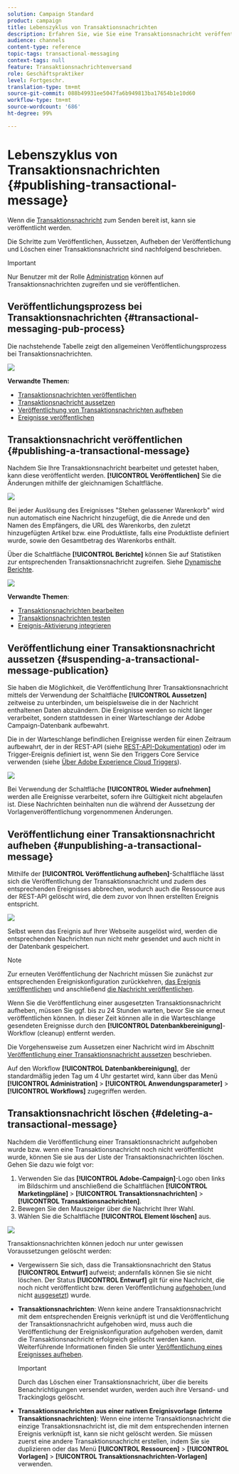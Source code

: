 ```yaml
---
solution: Campaign Standard
product: campaign
title: Lebenszyklus von Transaktionsnachrichten
description: Erfahren Sie, wie Sie eine Transaktionsnachricht veröffentlichen, unterbrechen, ihre Veröffentlichung aufheben und sie löschen.
audience: channels
content-type: reference
topic-tags: transactional-messaging
context-tags: null
feature: Transaktionsnachrichtenversand
role: Geschäftspraktiker
level: Fortgeschr.
translation-type: tm+mt
source-git-commit: 088b49931ee5047fa6b949813ba17654b1e10d60
workflow-type: tm+mt
source-wordcount: '686'
ht-degree: 99%

---
```



# Lebenszyklus von Transaktionsnachrichten {#publishing-transactional-message}

Wenn die [Transaktionsnachricht](../../channels/using/editing-transactional-message.md) zum Senden bereit ist, kann sie veröffentlicht werden.

Die Schritte zum Veröffentlichen, Aussetzen, Aufheben der Veröffentlichung und Löschen einer Transaktionsnachricht sind nachfolgend beschrieben.

>[!IMPORTANT]
>
>Nur Benutzer mit der Rolle [Administration](../../administration/using/users-management.md#functional-administrators) können auf Transaktionsnachrichten zugreifen und sie veröffentlichen.

## Veröffentlichungsprozess bei Transaktionsnachrichten {#transactional-messaging-pub-process}

Die nachstehende Tabelle zeigt den allgemeinen Veröffentlichungsprozess bei Transaktionsnachrichten.

![](assets/message-center_pub-process.png)

**Verwandte Themen:**
* [Transaktionsnachrichten veröffentlichen](#publishing-a-transactional-message)
* [Transaktionsnachricht aussetzen](#suspending-a-transactional-message-publication)
* [Veröffentlichung von Transaktionsnachrichten aufheben](#unpublishing-a-transactional-message)
* [Ereignisse veröffentlichen](../../channels/using/publishing-transactional-event.md)

<!--## Testing a transactional message {#testing-a-transactional-message}

You first need to create a specific test profile that will allow you to properly check the transactional message.

### Defining a specific test profile {#defining-specific-test-profile}

Define a test profile that will be linked to your event, which will allow you to preview your message and send a relevant proof.

1. From the transactional message dashboard, click the **[!UICONTROL Create test profile]** button.

   ![](assets/message-center_test-profile.png)

1. Specify the information to send in JSON format in the **[!UICONTROL Event data used for personalization]** section. This is the content that will be used when previewing the message and when the test profile receives the proof.

   ![](assets/message-center_event-data.png)

   >[!NOTE]
   >
   >You can also enter the information relating to the profile table. See [Enriching the event](../../channels/using/configuring-transactional-event.md#enriching-the-transactional-message-content) and [Personalizing a transactional message](../../channels/using/editing-transactional-message.md#personalizing-a-transactional-message).

1. Once created, the test profile will be pre-specified in the transactional message. Click the **[!UICONTROL Test profiles]** block of the message to check the target of your proof.

   ![](assets/message-center_5.png)

You can also create a new test profile or use one that already exists in the **[!UICONTROL Test profiles]** menu. To do this:

1. Click the **[!UICONTROL Adobe Campaign]** logo, in the top left corner, then select **[!UICONTROL Profiles & audiences]** > **[!UICONTROL Test profiles]**.
1. In the **[!UICONTROL Event]** section, select the event that you have just created. In this example, select "Cart abandonment (EVTcartAbandonment)".
1. Specify the information to send in JSON format in the **[!UICONTROL Event data]** text box.

   ![](assets/message-center_3.png)

1. Save your changes.
1. Access the message that you created and select the updated test profile.

**Related topics:**

* [Managing test profiles](../../audiences/using/managing-test-profiles.md)
* [Creating audiences](../../audiences/using/creating-audiences.md)

### Sending the proof {#sending-proof}

Once you have created one or more specific test profiles and saved your transactional message, you can send a proof to test it.

![](assets/message-center_10.png)

The steps for sending a proof are detailed in the [Sending proofs](../../sending/using/sending-proofs.md) section.-->

## Transaktionsnachricht veröffentlichen  {#publishing-a-transactional-message}

Nachdem Sie Ihre Transaktionsnachricht bearbeitet und getestet haben, kann diese veröffentlicht werden. **[!UICONTROL Veröffentlichen]** Sie die Änderungen mithilfe der gleichnamigen Schaltfläche.

![](assets/message-center_12.png)

Bei jeder Auslösung des Ereignisses &quot;Stehen gelassener Warenkorb&quot; wird nun automatisch eine Nachricht hinzugefügt, die die Anrede und den Namen des Empfängers, die URL des Warenkorbs, den zuletzt hinzugefügten Artikel bzw. eine Produktliste, falls eine Produktliste definiert wurde, sowie den Gesamtbetrag des Warenkorbs enthält.

Über die Schaltfläche **[!UICONTROL Berichte]** können Sie auf Statistiken zur entsprechenden Transaktionsnachricht zugreifen. Siehe [Dynamische Berichte](../../reporting/using/about-dynamic-reports.md).

![](assets/message-center_13.png)

**Verwandte Themen**:
* [Transaktionsnachrichten bearbeiten](../../channels/using/editing-transactional-message.md)
* [Transaktionsnachrichten testen](../../channels/using/testing-transactional-message.md)
* [Ereignis-Aktivierung integrieren](../../channels/using/getting-started-with-transactional-msg.md#integrate-event-trigger)

## Veröffentlichung einer Transaktionsnachricht aussetzen              {#suspending-a-transactional-message-publication}

Sie haben die Möglichkeit, die Veröffentlichung Ihrer Transaktionsnachricht mittels der Verwendung der Schaltfläche **[!UICONTROL Aussetzen]** zeitweise zu unterbinden, um beispielsweise die in der Nachricht enthaltenen Daten abzuändern. Die Ereignisse werden so nicht länger verarbeitet, sondern stattdessen in einer Warteschlange der Adobe Campaign-Datenbank aufbewahrt.

Die in der Warteschlange befindlichen Ereignisse werden für einen Zeitraum aufbewahrt, der in der REST-API (siehe [REST-API-Dokumentation](../../api/using/managing-transactional-messages.md)) oder im Trigger-Ereignis definiert ist, wenn Sie den Triggers Core Service verwenden (siehe [Über Adobe Experience Cloud Triggers](../../integrating/using/about-adobe-experience-cloud-triggers.md)).

![](assets/message-center_pause.png)

Bei Verwendung der Schaltfläche **[!UICONTROL Wieder aufnehmen]** werden alle Ereignisse verarbeitet, sofern ihre Gültigkeit nicht abgelaufen ist. Diese Nachrichten beinhalten nun die während der Aussetzung der Vorlagenveröffentlichung vorgenommenen Änderungen.

## Veröffentlichung einer Transaktionsnachricht aufheben   {#unpublishing-a-transactional-message}

Mithilfe der **[!UICONTROL Veröffentlichung aufheben]**-Schaltfläche lässt sich die Veröffentlichung der Transaktionsnachricht und zudem des entsprechenden Ereignisses abbrechen, wodurch auch die Ressource aus der REST-API gelöscht wird, die dem zuvor von Ihnen erstellten Ereignis entspricht.

![](assets/message-center_unpublish-template.png)

Selbst wenn das Ereignis auf Ihrer Webseite ausgelöst wird, werden die entsprechenden Nachrichten nun nicht mehr gesendet und auch nicht in der Datenbank gespeichert.

>[!NOTE]
>
>Zur erneuten Veröffentlichung der Nachricht müssen Sie zunächst zur entsprechenden Ereigniskonfiguration zurückkehren, [das Ereignis veröffentlichen](../../channels/using/publishing-transactional-event.md) und anschließend [die Nachricht veröffentlichen](#publishing-a-transactional-message).

Wenn Sie die Veröffentlichung einer ausgesetzten Transaktionsnachricht aufheben, müssen Sie ggf. bis zu 24 Stunden warten, bevor Sie sie erneut veröffentlichen können. In dieser Zeit können alle in die Warteschlange gesendeten Ereignisse durch den **[!UICONTROL Datenbankbereinigung]**-Workflow (cleanup) entfernt werden.

Die Vorgehensweise zum Aussetzen einer Nachricht wird im Abschnitt [Veröffentlichung einer Transaktionsnachricht aussetzen](#suspending-a-transactional-message-publication) beschrieben.

Auf den Workflow **[!UICONTROL Datenbankbereinigung]**, der standardmäßig jeden Tag um 4 Uhr gestartet wird, kann über das Menü **[!UICONTROL Administration]** > **[!UICONTROL Anwendungsparameter]** > **[!UICONTROL Workflows]** zugegriffen werden.

## Transaktionsnachricht löschen {#deleting-a-transactional-message}

Nachdem die Veröffentlichung einer Transaktionsnachricht aufgehoben wurde bzw. wenn eine Transaktionsnachricht noch nicht veröffentlicht wurde, können Sie sie aus der Liste der Transaktionsnachrichten löschen. Gehen Sie dazu wie folgt vor:

1. Verwenden Sie das **[!UICONTROL Adobe-Campaign]**-Logo oben links im Bildschirm und anschließend die Schaltflächen **[!UICONTROL Marketingpläne]** > **[!UICONTROL Transaktionsnachrichten]** > **[!UICONTROL Transaktionsnachrichten]**.
1. Bewegen Sie den Mauszeiger über die Nachricht Ihrer Wahl.
1. Wählen Sie die Schaltfläche **[!UICONTROL Element löschen]** aus.

![](assets/message-center_delete-template.png)

Transaktionsnachrichten können jedoch nur unter gewissen Voraussetzungen gelöscht werden:

* Vergewissern Sie sich, dass die Transaktionsnachricht den Status **[!UICONTROL Entwurf]** aufweist; andernfalls können Sie sie nicht löschen. Der Status **[!UICONTROL Entwurf]** gilt für eine Nachricht, die noch nicht veröffentlicht bzw. deren Veröffentlichung [aufgehoben ](#unpublishing-a-transactional-message) (und nicht [ausgesetzt](#suspending-a-transactional-message-publication)) wurde.

* **Transaktionsnachrichten**: Wenn keine andere Transaktionsnachricht mit dem entsprechenden Ereignis verknüpft ist und die Veröffentlichung der Transaktionsnachricht aufgehoben wird, muss auch die Veröffentlichung der Ereigniskonfiguration aufgehoben werden, damit die Transaktionsnachricht erfolgreich gelöscht werden kann. Weiterführende Informationen finden Sie unter [Veröffentlichung eines Ereignisses aufheben](../../channels/using/publishing-transactional-event.md#unpublishing-an-event).

   >[!IMPORTANT]
   >
   >Durch das Löschen einer Transaktionsnachricht, über die bereits Benachrichtigungen versendet wurden, werden auch ihre Versand- und Trackinglogs gelöscht.

* **Transaktionsnachrichten aus einer nativen Ereignisvorlage (interne Transaktionsnachrichten)**: Wenn eine interne Transaktionsnachricht die einzige Transaktionsnachricht ist, die mit dem entsprechenden internen Ereignis verknüpft ist, kann sie nicht gelöscht werden. Sie müssen zuerst eine andere Transaktionsnachricht erstellen, indem Sie sie duplizieren oder das Menü **[!UICONTROL Ressourcen]** > **[!UICONTROL Vorlagen]** > **[!UICONTROL Transaktionsnachrichten-Vorlagen]** verwenden.

<!--## Monitoring transactional message delivery {#monitoring-transactional-message-delivery}

Once the message is published and your site integration is done, you can monitor the delivery.

To monitor transactional messaging, you need to access **execution deliveries**. An execution delivery is a non-actionable and non-functional technical message created once a month for each transactional message, and each time a transactional message is edited and published again.

1. To view the message delivery log, click the icon at the bottom right of the **[!UICONTROL Deployment]** block.

   ![](assets/message-center_access_logs.png)

1. Click the **[!UICONTROL Execution list]** tab.

   ![](assets/message-center_execution_tab.png)

1. Select the execution delivery of your choice.

   ![](assets/message-center_execution_delivery.png)

1. Click again the icon at the bottom right of the **[!UICONTROL Deployment]** block.

   ![](assets/message-center_execution_access_logs.png)

   For each execution delivery, you can consult the delivery logs as you would do for a standard delivery. For more on accessing and using the logs, see [Monitoring a delivery](../../sending/using/monitoring-a-delivery.md).

**Related topics**:
* [Publishing a transactional message](#publishing-a-transactional-message)
* [Integrate the event triggering](../../channels/using/getting-started-with-transactional-msg.md#integrate-event-trigger)

### Profile-based transactional message specificities {#profile-transactional-message-monitoring}

For profile-based transactional messages, you can monitor the following profile information.

Select the **[!UICONTROL Sending logs]** tab. In the **[!UICONTROL Status]** column, **[!UICONTROL Sent]** indicates that a profile has opted in.

![](assets/message-center_marketing_sending_logs.png)

Select the **[!UICONTROL Exclusions logs]** tab to view recipients who have been excluded from the message target, such as addresses on denylist.

![](assets/message-center_marketing_exclusion_logs.png)

For any profile that has opted out, the **[!UICONTROL Address on denylist]** typology rule excluded the corresponding recipient.

This rule is part of a specific typology that applies to all transactional messages based on the **[!UICONTROL Profile]** table.

![](assets/message-center_marketing_typology.png)

**Related topics**:

* [About typologies and typology rules](../../sending/using/about-typology-rules.md)
* [Monitoring a delivery](../../sending/using/monitoring-a-delivery.md)

## Transactional message retry process {#transactional-message-retry-process}

A temporarily undelivered transactional message is subject to automatic retries that are performed until the delivery expires. For more on the delivery duration, see [Validity period parameters](../../administration/using/configuring-email-channel.md#validity-period-parameters).

When a transactional message fails to be sent, there are two retry systems:

* At the transactional messaging level, a transactional message can fail before the event is assigned to an execution delivery, meaning between the event reception and the delivery preparation. See [Event processing retry process](#event-processing-retry-process).
* At the sending process level, once the event has been assigned to an execution delivery, the transactional message can fail due to a temporary error. See [Message sending retry process](#message-sending-retry-process).

The definition of **execution delivery** can be found in the [Monitoring transactional message delivery](#monitoring-transactional-message-delivery) section.

### Event processing retry process {#event-processing-retry-process}

When an event is triggered, it is assigned to an execution delivery.

If the event cannot be assigned to an execution delivery, the event processing is postponed. Retries are then performed until it is assigned to a new execution delivery.

>[!NOTE]
>
>A postponed event does not appear in the transactional message sending logs, because it is not assigned to an execution delivery yet.

For example, the event could not be assigned to an execution delivery because its content was not correct, there was an issue with access rights or branding, an error was detected on applying typology rules, etc. In this case, you can pause the message, edit it to fix the problem and publish it again. The retry system will then assign it to a new execution delivery.

### Message sending retry process {#message-sending-retry-process}

Once the event has been assigned to an execution delivery, the transactional message can fail due to a temporary error, if the recipient's mailbox is full for example. For more on this, see [Retries after a delivery temporary failure](../../sending/using/understanding-delivery-failures.md#retries-after-a-delivery-temporary-failure).

>[!NOTE]
>
>When an event is assigned to an execution delivery, it appears in the sending logs of this execution delivery, and only at this time. The failed deliveries are displayed in the **[!UICONTROL Execution list]** tab of the transactional message sending logs.

### Retry process limitations {#limitations}

**Sending logs update**

In the retry process, the sending logs of the new execution delivery are not immediately updated (the update is performed through a scheduled workflow). It means that the message could be in **[!UICONTROL Pending]** status even if the transactional event has been processed by the new execution delivery.

**Failed execution delivery**

You cannot stop an execution delivery. However, if the current execution delivery fails, a new one is created as soon as a new event is received, and all new events are processed by this new execution delivery. No new events are processed by the failed execution delivery.

If some events already assigned to an execution delivery have been postponed as part of the retry process and if that execution delivery fails, the retry system does not assign the postponed events to the new execution delivery, which means that these events are lost. Check the [delivery logs](#monitoring-transactional-message-delivery) to see the recipients that may have been impacted.-->

